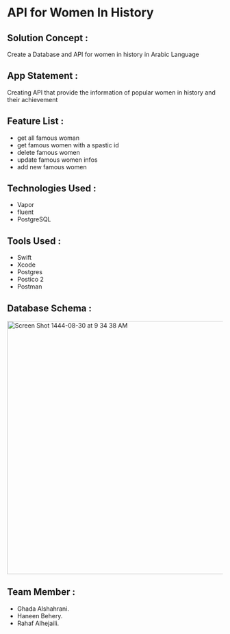 # API for Women In History

## Solution Concept :

Create a Database and API for women in history in Arabic Language

## App Statement :

Creating API that provide the information of popular women in history and their achievement

## Feature List :

* get all famous woman
* get famous women with a spastic id
* delete famous women
* update famous women infos
* add new famous women

## Technologies Used :

* Vapor
* fluent
* PostgreSQL

## Tools Used :

* Swift
* Xcode
* Postgres
* Postico 2
* Postman

## Database Schema :

<img width="591" alt="Screen Shot 1444-08-30 at 9 34 38 AM" src="https://user-images.githubusercontent.com/116793866/226826104-ee60f1a9-1dc1-426f-9183-8bc5fa35714a.png">


## Team Member :
* Ghada Alshahrani.
* Haneen Behery.
* Rahaf Alhejaili.



